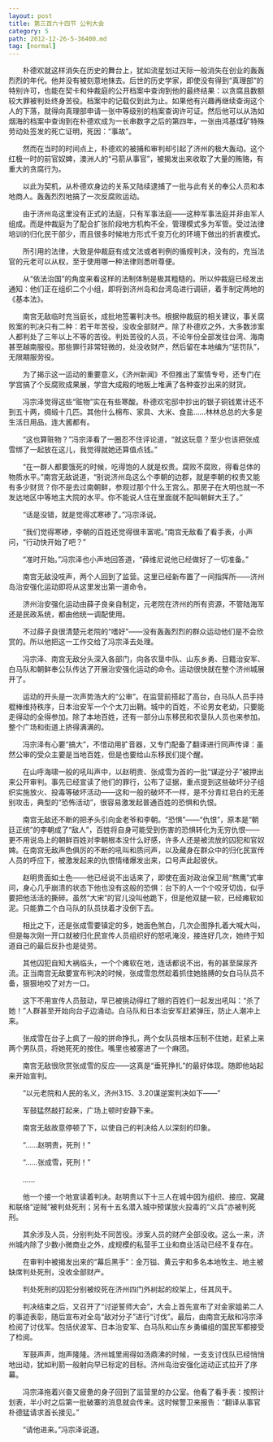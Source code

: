 ```yaml
---
layout: post
title: 第三百六十四节 公判大会
category: 5
path: 2012-12-26-5-36400.md
tag: [normal]
---
```


　　朴德欢就这样消失在历史的舞台上，犹如流星划过天际一般消失在创业的轰轰烈烈的年代。他并没有被刻意地抹去。后世的历史学家，即使没有得到“真理部”的特别许可，也能在契卡和仲裁庭的公开档案中查询到他的最终结果：以贪腐且数额较大罪被判处终身苦役。档案中的记载仅到此为止。如果他有兴趣再继续查询这个人的下落，就得向真理部申请一张中等级别的档案查询许可证。然后他可以从浩如烟海的档案中查询到在朴德欢成为一长串数字之后的第四年，一张由鸿基煤矿特殊劳动处签发的死亡证明，死因：“事故”。

　　然而在当时的时间点上，朴德欢的被捕和审判却引起了济州的极大轰动。这个红极一时的前官奴婢，澳洲人的“弓箭从事官”，被揭发出来收取了大量的贿赂，有重大的贪腐行为。

　　以此为契机，从朴德欢身边的关系又陆续逮捕了一批与此有关的奉公人员和本地商人。轰轰烈烈地搞了一次反腐败运动。

　　由于济州岛这里没有正式的法庭，只有军事法庭——这种军事法庭并非由军人组成。而是仲裁庭为了配合扩张阶段地方机构不全，管理模式多为军管。受过法律培训的归化民干部少，而且很多时候地方形式千变万化的环境下做出的折衷模式。

　　所引用的法律，大致是仲裁庭有成文法或者判例的循规判决，没有的，充当法官的元老可以从权，至于使用哪一种法律则悉听尊便。

　　从“依法治国”的角度来看这样的法制体制是极其粗糙的。所以仲裁庭已经发出通知：他们正在组织二个小组，即将到济州岛和台湾岛进行调研，着手制定两地的《基本法》。

　　南宫无敌临时充当庭长，成批地签署判决书。根据仲裁庭的相关建议，事关腐败案的判决只有二种：若干年苦役，没收全部财产。除了朴德欢之外，大多数涉案人都判处了三年以上不等的苦役。判处苦役的人员，不论年份全部发往台湾、海南甚至越南服役。那些罪行非常轻微的，处没收财产，然后留在本地编为“惩罚队”，无限期服劳役。

　　为了揭示这一运动的重要意义，《济州新闻》不但推出了案情专号，还专门在学宫搞了个反腐败成果展，学宫大成殿的地板上堆满了各种查抄出来的财货。

　　冯宗泽觉得这些“赃物”实在有些寒酸。朴德欢宅邸中抄出的银子铜钱累计还不到五十两，绸缎十几匹。其他什么棉布、家具、大米、食盐……林林总总的大多是生活日用品，连大酱都有。

　　“这也算赃物？”冯宗泽看了一圈忍不住评论道，“就这玩意？至少也该把张成雪绑了一起放在这儿，我觉得就她还算值点钱。”

　　“在一群人都要饿死的时候，吃得饱的人就是权贵。腐败不腐败，得看总体的物质水平。”南宫无敌说道，“别说济州岛这么个李朝的边郡，就是李朝的权贵又能有多少财货？你不是去过南朝鲜，参观过那个什么王宫么。那房子在大明也就一不发达地区中等地主大院的水平。你不能说人住在里面就不配叫朝鲜大王了。”

　　“话是没错，就是觉得忒寒碜了。”冯宗泽说。

　　“我们觉得寒碜，李朝的百姓还觉得很丰富呢。”南宫无敌看了看手表，小声问，“行动快开始了吧？”

　　“准时开始。”冯宗泽也小声地回答道，“薛维尼说他已经做好了一切准备。”

　　南宫无敌没吱声，两个人回到了监营。这里已经新布置了一间指挥所——济州岛治安强化运动即将从这里发出第一道命令。

　　济州治安强化运动由薛子良亲自制定，元老院在济州的所有资源，不管陆海军还是民政系统，都由他统一调配使用。

　　不过薛子良很清楚元老院的“嗜好”——没有轰轰烈烈的群众运动他们是不会欣赏的。所以他把这一工作交给了冯宗泽去处理。

　　冯宗泽、南宫无敌分头深入各部门，向各农垦中队、山东乡勇、日籍治安军、白马队和朝鲜奉公队传达了开展治安强化运动的命令。运动很快就在整个济州城展开了。

　　运动的开头是一次声势浩大的“公审”。在监营前搭起了高台，白马队人员手持棍棒维持秩序，日本治安军一个个太刀出鞘。城中的百姓，不论男女老幼，只要能走得动的全得参加。除了本地百姓，还有一部分山东移民和农垦队人员也来参加。整个广场和街道上挤得满满的。

　　冯宗泽有心要“搞大”，不惜动用扩音器，又专门配备了翻译进行同声传译：虽然公审的受众主要是当地百姓，但是也要给山东移民们提个醒。

　　在山呼海啸一般的吼叫声中，以赵明贵、张成雪为首的一批“谋逆分子”被押出来公开审判。事先已经宣读了他们的罪行，公布了证据，重点提到这些破坏分子组织实施放火、投毒等破坏活动——这和一般的破坏不一样，是不分青红皂白的无差别攻击，典型的“恐怖活动”，很容易激发起普通百姓的恐惧和仇恨。

　　南宫无敌还不断的把矛头引向金老爷和李朝。“恐惧”——“仇恨”，原本是“朝廷正统”的李朝成了“敌人”，百姓将自身可能受到伤害的恐惧转化为无穷仇恨——更不用说岛上的朝鲜百姓对李朝根本没什么好感，许多人还是被流放的囚犯和官奴婢。在南宫无敌声色俱厉的不断的吼叫和质问声，以及藏身在群众中的归化民宣传人员的呼应下，被激发起来的仇恨情绪爆发出来，口号声此起彼伏。

　　赵明贵面如土色——他已经说不出话来了，即使在面对政治保卫局“熬鹰”式审问，身心几乎崩溃的状态下他也没有这般的恐惧：台下的人一个个咬牙切齿，似乎要把他活活的撕碎。虽然“大宋”的官儿没叫他跪下，但是他双腿一软，已经瘫软如泥。只能靠二个白马队的队员扶着才没倒下去。

　　相比之下，还是张成雪要镇定的多，她面色煞白，几次企图挣扎着大喊大叫，但是每次刚一开口就被归化民宣传人员组织好的怒吼淹没，接连好几次，她终于知道自己的最后反扑也是徒劳。

　　其他囚犯自知大祸临头，一个个瘫软在地，连话都说不出，有的甚至屎尿齐流。正当南宫无敌要宣布判决的时候，张成雪忽然趁着抓住她胳膊的女白马队员不备，狠狠地咬了对方一口。

　　这下不用宣传人员鼓动，早已被挑动得红了眼的百姓们一起发出吼叫：“杀了她！”人群甚至开始向台子边涌动。白马队和日本治安军赶紧弹压，防止人潮冲上来。

　　张成雪在台子上疯了一般的拼命挣扎，两个女队员根本压制不住她，赶紧上来两个男队员，将她死死的按住。嘴里也被塞进了一个麻团。

　　南宫无敌很欣赏张成雪的反应——这真是“垂死挣扎”的最好体现。随即他站起来开始宣判。

　　“以元老院和人民的名义，济州3.15、3.20谋逆案判决如下——”

　　军鼓猛然敲打起来，广场上顿时安静下来。

　　南宫无敌故意停顿了下，以使自己的判决给人以深刻的印象。

　　“……赵明贵，死刑！”

　　“……张成雪，死刑！”

　　……

　　他一个接一个地宣读着判决。赵明贵以下十三人在城中因为组织、接应、窝藏和联络“逆贼”被判处死刑；另有十五名潜入城中预谋放火投毒的“义兵”亦被判死刑。

　　其余涉及人员，分别判处不同苦役。涉案人员的财产全部没收。这么一来，济州城内除了少数小微商业之外，成规模的私营手工业和商业活动已经不复存在。

　　在审判中被揭发出来的“幕后黑手”：金万镒、黄云宇和多名本地牧主、地主被缺席判处死刑，没收全部财产。

　　判处死刑的囚犯分别被绞死在济州四门外树起的绞架上，任其风干。

　　判决结束之后，又召开了“讨逆誓师大会”，大会上首先宣布了对金家姐弟二人的事迹表彰，随后宣布对全岛“敌对分子”进行“讨伐”。最后，由南宫无敌和冯宗泽检阅了讨伐军。包括伏波军、日本治安军、白马队和山东乡勇编组的国民军都接受了检阅。

　　军鼓声声，炮声隆隆。济州城里闹得如汤鼎沸的时候，一支支讨伐队已经悄悄地出动，犹如利箭一般射向早已标定的目标。济州岛治安强化运动正式拉开了序幕。

　　冯宗泽拖着兴奋又疲惫的身子回到了监营里的办公室。他看了看手表：按照计划表，半小时之后第一批破寨的消息就会传来。这时候警卫来报告：“翻译从事官朴德猛请求首长接见。”

　　“请他进来。”冯宗泽说道。
